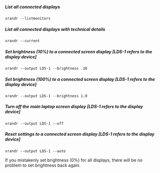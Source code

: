 ##### List all connected displays
```
xrandr --listmonitors
```

##### List all connected displays with technical details
```
xrandr --current
```

##### Set brightness (10%) to a connected screen display [LDS-1 refers to the display device]
```
xrandr --output LDS-1 --brightness .10
```

##### Set brightness (100%) to a connected screen display [LDS-1 refers to the display device]
```
xrandr --output LDS-1 --brightness 1.0
```

##### Turn off the main laptop screen display [LDS-1 refers to the display device]
```
xrandr --output LDS-1 --off
```

##### Reset settings to a connected screen display [LDS-1 refers to the display device]
```
xrandr --output LDS-1 --auto
```

If you mistakenly set brightness (0%) for all displays, there will be no problem to set brightness back again.
